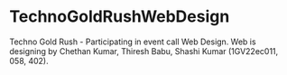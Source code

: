 # TechnoGoldRushWebDesign
Techno Gold Rush - Participating in event call Web Design. Web is designing by Chethan Kumar, Thiresh Babu, Shashi Kumar (1GV22ec011, 058, 402).
